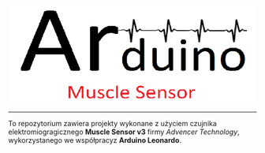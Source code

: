<p align="center"> 
<img src=https://raw.githubusercontent.com/lobsterick/arduino_muscle_sensor/master/Logo.png>
</p>

---

To repozytorium zawiera projekty wykonane z użyciem czujnika elektromiogragicznego **Muscle Sensor v3** firmy *Advencer Technology*, wykorzystanego we współpracyz **Arduino Leonardo**.
